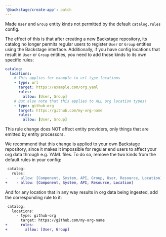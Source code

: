 ```yaml
---
'@backstage/create-app': patch
---
```


Made `User` and `Group` entity kinds not permitted by the default
`catalog.rules` config.

The effect of this is that after creating a new Backstage repository, its
catalog no longer permits regular users to register `User` or `Group` entities
using the Backstage interface. Additionally, if you have config locations that
result in `User` or `Group` entities, you need to add those kinds to its own
specific rules:

```yaml
catalog:
  locations:
    # This applies for example to url type locations
    - type: url
      target: https://example.com/org.yaml
      rules:
        allow: [User, Group]
    # But also note that this applies to ALL org location types!
    - type: github-org
      target: https://github.com/my-org-name
      rules:
        allow: [User, Group]
```

This rule change does NOT affect entity providers, only things that are emitted
by entity processors.

We recommend that this change is applied to your own Backstage repository, since
it makes it impossible for regular end users to affect your org data through
e.g. YAML files. To do so, remove the two kinds from the default rules in your config:

```diff
 catalog:
   rules:
-    - allow: [Component, System, API, Group, User, Resource, Location]
+    - allow: [Component, System, API, Resource, Location]
```

And for any location that in any way results in org data being ingested, add the corresponding rule to it:

```diff
 catalog:
   locations:
     - type: github-org
       target: https://github.com/my-org-name
+      rules:
+        allow: [User, Group]
```
